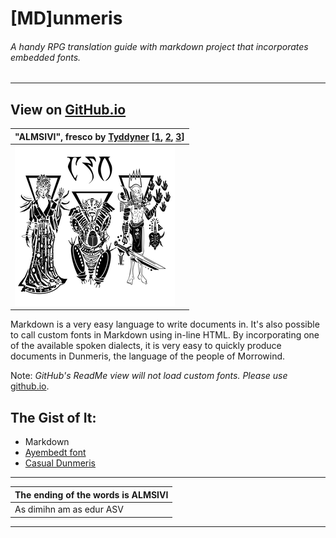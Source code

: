 # [MD]unmeris

###### A handy RPG translation guide with markdown project that incorporates embedded fonts.

---

## View on [GitHub.io](https://mmillar-bolis.github.io/MDunmeris/)

|"ALMSIVI", fresco by [Tyddyner](https://tyddyner.tumblr.com/) \[[1](https://tyddyner.tumblr.com/post/127475780830/almalexia-godess-queen-of-morrowind-warden-lover), [2](https://tyddyner.tumblr.com/post/127579542465/sotha-sil-mystery-god-of-morrowind-the-last-one), [3](https://tyddyner.tumblr.com/post/127640108900/vivec-vehk-and-vehk-god-thief-and-god-poet)\]|
|---|
|![Tribunal](assets/images/fresco-256.png?raw=true "Tribunal")|

Markdown is a very easy language to write documents in. It's also possible to call custom fonts in Markdown using in-line HTML. By incorporating one of the available spoken dialects, it is very easy to quickly produce documents in Dunmeris, the language of the people of Morrowind. 

Note: *GitHub's ReadMe view will not load custom fonts. Please use* [github.io](https://mmillar-bolis.github.io/MDunmeris/).

## The Gist of It:
- Markdown
- [Ayembedt font](https://github.com/georgd/OpenMW-Fonts)
- [Casual Dunmeris](https://casualscrolls.fandom.com/wiki/Dunmeri_language)

---

|The ending of the words is ALMSIVI|
|---|
|As dimihn am as edur ASV|

---


